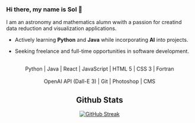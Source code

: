 ### Hi there, my name is Sol 👋

I am an astronomy and mathematics alumn wwith a passion for creatind data reduction and visualization applications.

- Actively learning **Python** and **Java** while incorporating **AI** into projects. 

- Seeking freelance and full-time opportunities in  software development.

<br>
<div align="center">
  
<div>Python | Java | React | JavaScript | HTML 5 | CSS 3 | Fortran </div>
<br>

<div>OpenAI API (Dall-E 3) | Git  | Photoshop | CMS</div>


## Github Stats
<a href="https://git.io/streak-stats"><img src="https://streak-stats.demolab.com?user=solroj0" alt="GitHub Streak" /></a>
